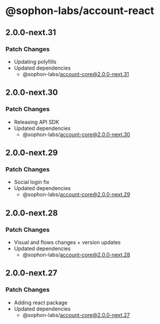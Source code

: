 # @sophon-labs/account-react

## 2.0.0-next.31

### Patch Changes

- Updating polyfills
- Updated dependencies
  - @sophon-labs/account-core@2.0.0-next.31

## 2.0.0-next.30

### Patch Changes

- Releasing API SDK
- Updated dependencies
  - @sophon-labs/account-core@2.0.0-next.30

## 2.0.0-next.29

### Patch Changes

- Social login fix
- Updated dependencies
  - @sophon-labs/account-core@2.0.0-next.29

## 2.0.0-next.28

### Patch Changes

- Visual and flows changes + version updates
- Updated dependencies
  - @sophon-labs/account-core@2.0.0-next.28

## 2.0.0-next.27

### Patch Changes

- Adding react package
- Updated dependencies
  - @sophon-labs/account-core@2.0.0-next.27
